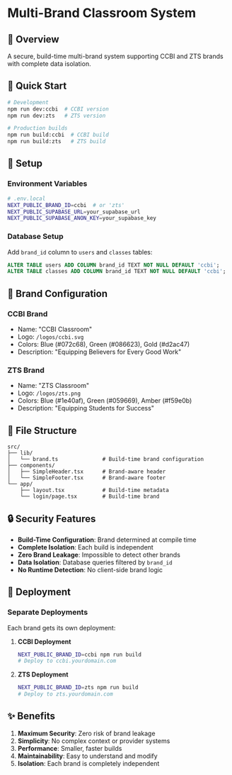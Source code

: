 # Multi-Brand Classroom System

## 🎯 **Overview**

A secure, build-time multi-brand system supporting CCBI and ZTS brands with complete data isolation.

## 🚀 **Quick Start**

```bash
# Development
npm run dev:ccbi  # CCBI version
npm run dev:zts   # ZTS version

# Production builds
npm run build:ccbi  # CCBI build
npm run build:zts   # ZTS build
```

## 🔧 **Setup**

### **Environment Variables**
```bash
# .env.local
NEXT_PUBLIC_BRAND_ID=ccbi  # or 'zts'
NEXT_PUBLIC_SUPABASE_URL=your_supabase_url
NEXT_PUBLIC_SUPABASE_ANON_KEY=your_supabase_key
```

### **Database Setup**
Add `brand_id` column to `users` and `classes` tables:
```sql
ALTER TABLE users ADD COLUMN brand_id TEXT NOT NULL DEFAULT 'ccbi';
ALTER TABLE classes ADD COLUMN brand_id TEXT NOT NULL DEFAULT 'ccbi';
```

## 🎨 **Brand Configuration**

### **CCBI Brand**
- Name: "CCBI Classroom"
- Logo: `/logos/ccbi.svg`
- Colors: Blue (#072c68), Green (#086623), Gold (#d2ac47)
- Description: "Equipping Believers for Every Good Work"

### **ZTS Brand**
- Name: "ZTS Classroom"
- Logo: `/logos/zts.png`
- Colors: Blue (#1e40af), Green (#059669), Amber (#f59e0b)
- Description: "Equipping Students for Success"

## 📁 **File Structure**

```
src/
├── lib/
│   └── brand.ts              # Build-time brand configuration
├── components/
│   ├── SimpleHeader.tsx      # Brand-aware header
│   └── SimpleFooter.tsx      # Brand-aware footer
└── app/
    ├── layout.tsx            # Build-time metadata
    └── login/page.tsx        # Build-time brand
```

## 🔒 **Security Features**

- **Build-Time Configuration**: Brand determined at compile time
- **Complete Isolation**: Each build is independent
- **Zero Brand Leakage**: Impossible to detect other brands
- **Data Isolation**: Database queries filtered by `brand_id`
- **No Runtime Detection**: No client-side brand logic

## 🚀 **Deployment**

### **Separate Deployments**
Each brand gets its own deployment:

1. **CCBI Deployment**
   ```bash
   NEXT_PUBLIC_BRAND_ID=ccbi npm run build
   # Deploy to ccbi.yourdomain.com
   ```

2. **ZTS Deployment**
   ```bash
   NEXT_PUBLIC_BRAND_ID=zts npm run build
   # Deploy to zts.yourdomain.com
   ```

## ✨ **Benefits**

1. **Maximum Security**: Zero risk of brand leakage
2. **Simplicity**: No complex context or provider systems
3. **Performance**: Smaller, faster builds
4. **Maintainability**: Easy to understand and modify
5. **Isolation**: Each brand is completely independent
